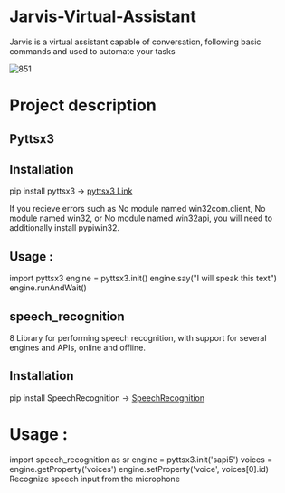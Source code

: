 # Jarvis-Virtual-Assistant
Jarvis is a  virtual assistant capable of conversation, following basic commands and used to automate your tasks 

![851](https://user-images.githubusercontent.com/77189196/116514535-ca02eb00-a8e8-11eb-9942-eb87876be42d.jpg)

# Project description

## Pyttsx3 

[^1]: pyttsx3 is a text-to-speech conversion library in Python. Unlike alternative libraries, it works offline, and is compatible with both Python 2 and 3

## Installation
pip install pyttsx3 ->
[pyttsx3 Link](https://pypi.org/project/pyttsx3/)

If you recieve errors such as No module named win32com.client, No module named win32, or No module named win32api, you will need to additionally install pypiwin32.

## Usage :
  import pyttsx3
  engine = pyttsx3.init()
  engine.say("I will speak this text")
  engine.runAndWait()
  
  
 ## speech_recognition
  8 Library for performing speech recognition, with support for several engines and APIs, online and offline.
  
 ## Installation
  pip install SpeechRecognition -> 
  [SpeechRecognition](https://pypi.org/project/SpeechRecognition/)
  
 # Usage :
  import speech_recognition as sr
  engine = pyttsx3.init('sapi5')
  voices = engine.getProperty('voices')
  engine.setProperty('voice', voices[0].id)
  Recognize speech input from the microphone






